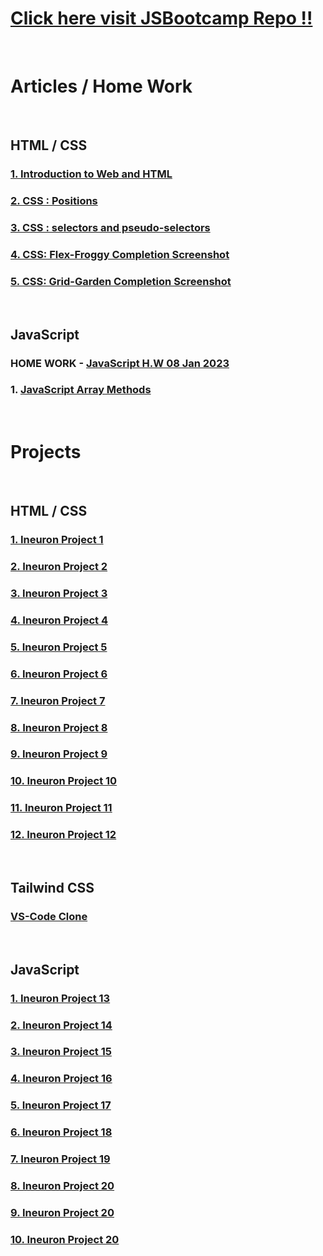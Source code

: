 # [Click here visit JSBootcamp Repo !!](https://github.com/pankaj-kb/JSBootcamp)
<br>

# Articles / Home Work
<br>

## HTML / CSS

### [1. Introduction to Web and HTML](https://pankajkb.hashnode.dev/introduction-to-web-and-html)

### [2. CSS : Positions](https://pankajkb.hashnode.dev/css-positions)

### [3. CSS : selectors and pseudo-selectors](https://pankajkb.hashnode.dev/css-selectors-and-pseudo-selectors)

### [4. CSS: Flex-Froggy Completion Screenshot](https://github.com/pankaj-kb/JSBootcamp/blob/3a12fb4d232c5215d8070dbcc2e611b82618b39a/02%20CSS/13%20Nov%2022/Home%20Work%20Files/screencapture-flexboxfroggy-2023-01-29-16_44_12.png)

### [5. CSS: Grid-Garden Completion Screenshot](https://github.com/pankaj-kb/JSBootcamp/blob/master/02%20CSS/13%20Nov%2022/Home%20Work%20Files/screencapture-cssgridgarden-2023-01-30-23_26_24.png)
<br>

## JavaScript

### HOME WORK - [JavaScript H.W 08 Jan 2023](https://github.com/pankaj-kb/JSBootcamp/tree/master/03%20JavaScript/08%20Jan%202023/Home%20Work)

### 1. [JavaScript Array Methods]()
<br>

# Projects
<br>

## HTML / CSS

### [1. Ineuron Project 1](https://github.com/pankaj-kb/Ineuron-Project-1)

### [2. Ineuron Project 2](https://github.com/pankaj-kb/Ineuron-Project-2)

### [3. Ineuron Project 3](https://github.com/pankaj-kb/Ineuron-Project-3)

### [4. Ineuron Project 4](https://github.com/pankaj-kb/Ineuron-Project-4)

### [5. Ineuron Project 5](https://github.com/pankaj-kb/Ineuron-Project-5)

### [6. Ineuron Project 6](https://github.com/pankaj-kb/Ineuron-Project-6)

### [7. Ineuron Project 7](https://github.com/pankaj-kb/Ineuron-Project-7)

### [8. Ineuron Project 8](https://github.com/pankaj-kb/Ineuron-Project-8)

### [9. Ineuron Project 9](https://github.com/pankaj-kb/Ineuron-Project-9)

### [10. Ineuron Project 10](https://github.com/pankaj-kb/Ineuron-Project-10)

### [11. Ineuron Project 11](https://github.com/pankaj-kb/Ineuron-Project-11)

### [12. Ineuron Project 12](https://github.com/pankaj-kb/Ineuron-Project-12)
<br>

## Tailwind CSS

### [VS-Code Clone](https://github.com/pankaj-kb/VS-Code-Clone)
<br>

## JavaScript

### [1. Ineuron Project 13](https://github.com/pankaj-kb/Ineuron-Project-13)

### [2. Ineuron Project 14](https://github.com/pankaj-kb/Ineuron-Project-14)

### [3. Ineuron Project 15](https://github.com/pankaj-kb/Ineuron-Project-15)

### [4. Ineuron Project 16](https://github.com/pankaj-kb/Ineuron-Project-16)

### [5. Ineuron Project 17](https://github.com/pankaj-kb/Ineuron-Project-17)

### [6. Ineuron Project 18](https://github.com/pankaj-kb/Ineuron-Project-18)

### [7. Ineuron Project 19](https://github.com/pankaj-kb/Ineuron-Project-19)

### [8. Ineuron Project 20](https://github.com/pankaj-kb/Ineuron-Project-20)

### [9. Ineuron Project 20](https://github.com/pankaj-kb/Ineuron-Project-21)

### [10. Ineuron Project 20](https://github.com/pankaj-kb/Ineuron-Project-22)


